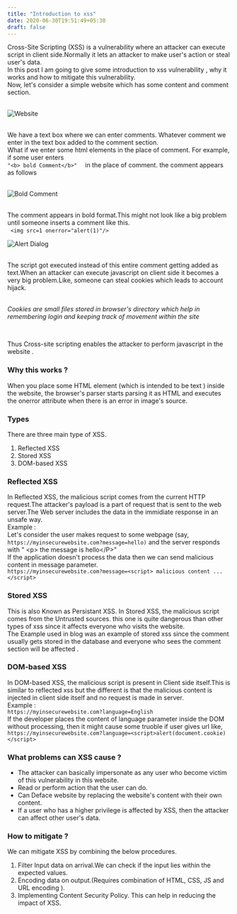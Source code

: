 ```yaml
---
title: "Introduction to xss"
date: 2020-06-30T19:51:49+05:30
draft: false
---
```


Cross-Site Scripting (XSS) is a vulnerability where an attacker can execute script in client side.Normally it lets an attacker to make user's action or steal user's data.  
In this post I am going to give some introduction to xss vulnerability , why it works and how to mitigate this vulnerability.  
Now, let's consider a simple website which has some content and comment section.  
&nbsp;

![Website](/introductiontoxss/website.png)  
&nbsp;

We have a text box where we can enter comments. Whatever comment we enter in the text box added to the comment section.  
What if we enter some html elements in the place of comment. For example, if some user enters  
```"<b> bold Comment</b>"  ```
in the place of comment. the comment appears as follows  
&nbsp;

![Bold Comment](/introductiontoxss/bold_comment.png)  
&nbsp;

The comment appears in bold format.This might not look like a big problem until someone inserts a comment like this.  
``` <img src=1 onerror="alert(1)"/>```
&nbsp;

![Alert Dialog](/introductiontoxss/alert.png)  
&nbsp;

The script got executed instead of this entire comment getting added as text.When an attacker can execute javascript on client side it becomes a very big problem.Like, someone can steal cookies which leads to account hijack.  
&nbsp;

*Cookies are small files stored in browser's directory which help in remembering login and keeping track of movement within the site*  

&nbsp;

Thus Cross-site scripting enables the attacker to perform javascript in the website .

### Why this works ?  
When you place some HTML element (which is intended to be text ) inside the website, the browser's parser starts parsing it as HTML and executes the onerror attribute when there is an error in image's source.  

### Types
There are three main type of XSS.  
1. Reflected XSS  
2. Stored XSS  
3. DOM-based XSS

### Reflected XSS  
In Reflected XSS, the malicious script comes from the current HTTP request.The attacker's payload is a part of request that is sent to the web server.The Web server includes the data in the immidiate response in an unsafe way.  
Example :  
Let's consider the user makes request to some webpage (say, `https://myinsecurewebsite.com?message=hello)` and the server responds with " &lt;p&gt; the message is  hello&lt;/P&gt;"  
If the application doesn't process the data then we can send  malicious content in message parameter.  
`https://myinsecurewebsite.com?message=<script> malicious content ... </script>`

### Stored XSS  
This is also Known as Persistant XSS.
In Stored XSS, the malicious script comes from the Untrusted sources.
this one is quite dangerous than other types of xss since it affects everyone who visits the website.  
The Example used in blog was an example of stored xss since the comment usually gets stored in the database and everyone who sees the comment section will be affected .    
### DOM-based XSS  
In DOM-based XSS, the malicious script is present in Client side itself.This is similar to reflected xss but the different is that the malicious content is injected in client side itself and no request is made in server.  
Example :  
`https://myinsecurewebsite.com?language=English`  
If the developer places the content of language parameter  inside the DOM without processing, then it might cause some truoble if user gives url like,  
`https://myinsecurewebsite.com?language=<script>alert(document.cookie)</script>`

### What problems can XSS cause ?  
* The attacker can basically impersonate as any user who become victim of this vulnerability in this website.  
* Read or perform action that the user can do.   
* Can Deface website by replacing the website's content with their own content.
* If a user who has a higher privilege is affected by XSS, then the attacker can affect other user's data.

### How to mitigate ?
We can mitigate XSS by combining the below procedures.
1. Filter Input data on arrival.We can check if the input lies within the expected values.
2. Encoding data on output.(Requires combination of HTML, CSS, JS and URL encoding ).
3. Implementing Content Security Policy. This can help in reducing the impact of XSS. 

